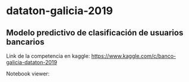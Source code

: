 # dataton-galicia-2019
## Modelo predictivo de clasificación de usuarios bancarios

Link de la competencia en kaggle: https://www.kaggle.com/c/banco-galicia-dataton-2019

Notebook viewer: 
